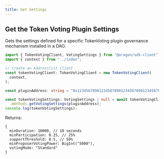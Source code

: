 ```yaml
---
title: Get Settings
---
```


## Get the Token Voting Plugin Settings

Gets the settings defined for a specific TokenVoting plugin governance mechanism installed in a DAO.

```ts
import { TokenVotingClient, VotingSettings } from "@aragon/sdk-client";
import { context } from "../index";

// Create an Addresslist Client
const tokenVotingClient: TokenVotingClient = new TokenVotingClient(
  context,
);

const pluginAddress: string = "0x1234567890123456789012345678901234567890";

const tokenVotingSettings: VotingSettings | null = await tokenVotingClient
  .methods.getVotingSettings(pluginAddress);
console.log(tokenVotingSettings);
```


Returns:

```
{
  minDuration: 10000, // 10 seconds
  minParticipation: 0.25, // 25%
  supportThreshold: 0.5, // 50%
  minProposerVotingPower: BigInt("5000"),
  votingMode: "Standard"
}
```